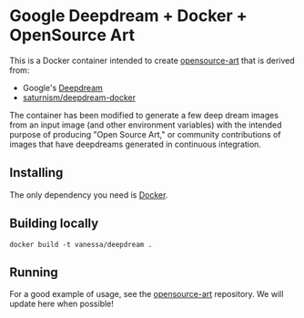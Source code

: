 # Google Deepdream + Docker + OpenSource Art

This is a Docker container intended to create [opensource-art](https://vsoch.github.io/opensource-art/)
that is derived from:

 - Google's [Deepdream](https://github.com/google/deepdream/)
 - [saturnism/deepdream-docker](https://github.com/saturnism/deepdream-docker)

The container has been modified to generate a few deep dream images from an input 
image (and other environment variables) with the intended purpose of producing
"Open Source Art," or community contributions of images that have
deepdreams generated in continuous integration. 

## Installing

The only dependency you need is [Docker](https://www.docker.com/).

## Building locally

```
docker build -t vanessa/deepdream .
```

## Running
For a good example of usage, see the [opensource-art](https://www.github.com/vsoch/opensource-art)
repository. We will update here when possible!
